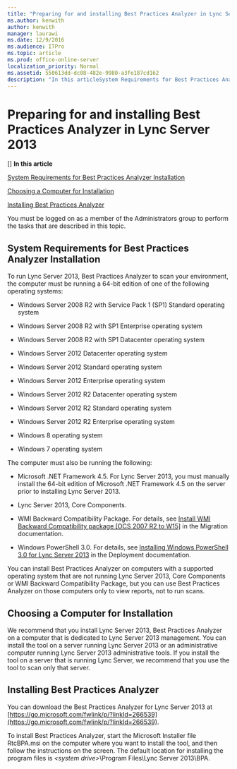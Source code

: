 ```yaml
---
title: "Preparing for and installing Best Practices Analyzer in Lync Server 2013"
ms.author: kenwith
author: kenwith
manager: laurawi
ms.date: 12/9/2016
ms.audience: ITPro
ms.topic: article
ms.prod: office-online-server
localization_priority: Normal
ms.assetid: 550613dd-dc08-482e-9980-a3fe187cd162
description: "In this articleSystem Requirements for Best Practices Analyzer InstallationChoosing a Computer for InstallationInstalling Best Practices Analyzer"
---
```


# Preparing for and installing Best Practices Analyzer in Lync Server 2013
[]
 **In this article**
  
[System Requirements for Best Practices Analyzer Installation](#sectionSection0)
  
[Choosing a Computer for Installation](#sectionSection1)
  
[Installing Best Practices Analyzer](#sectionSection2)
  
You must be logged on as a member of the Administrators group to perform the tasks that are described in this topic.
  
## System Requirements for Best Practices Analyzer Installation
<a name="sectionSection0"> </a>

To run Lync Server 2013, Best Practices Analyzer to scan your environment, the computer must be running a 64-bit edition of one of the following operating systems: 
  
- Windows Server 2008 R2 with Service Pack 1 (SP1) Standard operating system
    
- Windows Server 2008 R2 with SP1 Enterprise operating system
    
- Windows Server 2008 R2 with SP1 Datacenter operating system
    
- Windows Server 2012 Datacenter operating system
    
- Windows Server 2012 Standard operating system
    
- Windows Server 2012 Enterprise operating system
    
- Windows Server 2012 R2 Datacenter operating system
    
- Windows Server 2012 R2 Standard operating system
    
- Windows Server 2012 R2 Enterprise operating system
    
- Windows 8 operating system
    
- Windows 7 operating system
    
The computer must also be running the following:
  
- Microsoft .NET Framework 4.5. For Lync Server 2013, you must manually install the 64-bit edition of Microsoft .NET Framework 4.5 on the server prior to installing Lync Server 2013. 
    
- Lync Server 2013, Core Components. 
    
- WMI Backward Compatibility Package. For details, see [Install WMI Backward Compatibility package [OCS 2007 R2 to W15]](install-wmi-backward-compatibility-package-ocs-2007-r2-to-w15.md) in the Migration documentation. 
    
- Windows PowerShell 3.0. For details, see [Installing Windows PowerShell 3.0 for Lync Server 2013](installing-windows-powershell-3-0.md) in the Deployment documentation. 
    
You can install Best Practices Analyzer on computers with a supported operating system that are not running Lync Server 2013, Core Components or WMI Backward Compatibility Package, but you can use Best Practices Analyzer on those computers only to view reports, not to run scans.
  
## Choosing a Computer for Installation
<a name="sectionSection1"> </a>

We recommend that you install Lync Server 2013, Best Practices Analyzer on a computer that is dedicated to Lync Server 2013 management. You can install the tool on a server running Lync Server 2013 or an administrative computer running Lync Server 2013 administrative tools. If you install the tool on a server that is running Lync Server, we recommend that you use the tool to scan only that server. 
  
## Installing Best Practices Analyzer
<a name="sectionSection2"> </a>

You can download the Best Practices Analyzer for Lync Server 2013 at [https://go.microsoft.com/fwlink/p/?linkId=266539](https://go.microsoft.com/fwlink/p/?linkId=266539).
  
To install Best Practices Analyzer, start the Microsoft Installer file RtcBPA.msi on the computer where you want to install the tool, and then follow the instructions on the screen. The default location for installing the program files is  _\<system drive\>_\Program Files\Lync Server 2013\BPA.
  

